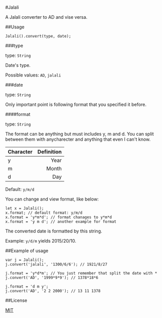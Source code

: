 #Jalali

A Jalali converter to AD and vise versa.

##Usage

``Jalali().convert(type, date);``

###type

type: `String`

Date's type.

Possible values: `AD`, `jalali`

###date

type: `String`

Only important point is following format that you specified it before.

####format

type: `String`

The format can be anything but must includes y, m and d. You can split between them with anycharecter and anything that even I can't know.

Character 	| Definition	|
:-----------|------------:|
y						|Year					|
m						|Month				|
d						|Day					|

Default: `y/m/d`

You can change and view format, like below:

	let x = Jalali();
	x.format; // default format: y/m/d
	x.format = 'y*m*d'; // format chanages to y*m*d
	x.format = 'y m d'; // another example for format

The converted date is formatted by this string.

Example: `y/d/m` yields 2015/20/10.

##Example of usage

	var j = Jalali();
	j.convert('jalali', '1300/6/6'); // 1921/8/27

	j.format = 'y*d*m'; // You just remember that split the date with *
	j.convert('AD', '1999*9*9'); // 1378*18*6

	j.format = 'd m y';
	j.convert('AD', '2 2 2000'); // 13 11 1378

##License

[MIT](http://mit-license.org/)